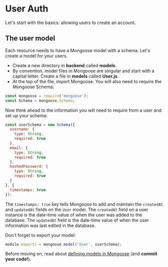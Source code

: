 # User Auth

Let's start with the basics: allowing users to create an account.

## The user model

Each resource needs to have a Mongoose model with a schema. Let's create a model
for your users.

* Create a new directory in __backend__ called __models__.
* By convention, model files in Mongoose are singular and start with a capital
  letter. Create a file in __models__ called __User.js__.
* At the top of the file, import Mongoose. You will also need to require the
  Mongoose Schema:

```js
const mongoose = require('mongoose');
const Schema = mongoose.Schema;
```

Now think ahead to the information you will need to require from a user and set
up your schema:

```js
const userSchema = new Schema({
  username: {
    type: String,
    required: true
  },
  email: {
    type: String,
    required: true
  },
  hashedPassword: {
    type: String,
    required: true
  }
}, {
  timestamps: true
});
```

The `timestamps: true` key tells Mongoose to add and maintain the `createdAt`
and `updatedAt` fields on the `User` model. The `createdAt` field on a user
instance is the date-time value of when the user was added to the database.
The `updatedAt` field is the date-time value of when the user information was
last edited in the database.

Don't forget to export your model:

```js
module.exports = mongoose.model('User', userSchema);
```

Before moving on, read about [defining models in Mongoose] (and **commit your
code!**).

[defining models in Mongoose]: https://mongoosejs.com/docs/guide.html
